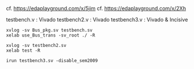 cf. https://edaplayground.com/x/5jim
cf. https://edaplayground.com/x/2Xh

testbench.v  : Vivado
testbench2.v : Vivado
testbench3.v : Vivado & Incisive

```
xvlog -sv Bus_pkg.sv testbench.sv
xelab use_Bus_trans -sv_root ./ -R
```

```
xvlog -sv testbench2.sv 
xelab test -R
```


```
irun testbench3.sv -disable_sem2009
```
